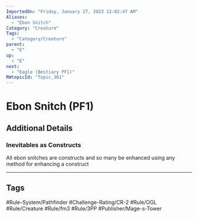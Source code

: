 ```yaml
---
ImportedOn: "Friday, January 27, 2023 12:02:47 AM"
Aliases:
  - "Ebon Snitch"
Category: "Creature"
Tags:
  - "Category/Creature"
parent:
  - "E"
up:
  - "E"
next:
  - "Eagle (Bestiary PF1)"
RWtopicId: "Topic_361"
---
```

# Ebon Snitch (PF1)
## Additional Details
### Inevitables as Constructs
All ebon snitches are constructs and so many be enhanced using any method for enhancing a construct


---
## Tags
#Rule-System/Pathfinder #Challenge-Rating/CR-2 #Rule/OGL #Rule/Creature #Rule/fm3 #Rule/3PP #Publisher/Mage-s-Tower

